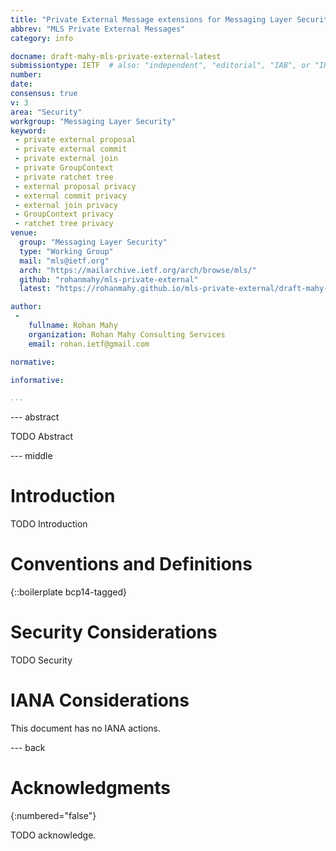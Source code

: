 ```yaml
---
title: "Private External Message extensions for Messaging Layer Security (MLS)"
abbrev: "MLS Private External Messages"
category: info

docname: draft-mahy-mls-private-external-latest
submissiontype: IETF  # also: "independent", "editorial", "IAB", or "IRTF"
number:
date:
consensus: true
v: 3
area: "Security"
workgroup: "Messaging Layer Security"
keyword:
 - private external proposal
 - private external commit
 - private external join
 - private GroupContext
 - private ratchet tree
 - external proposal privacy
 - external commit privacy
 - external join privacy
 - GroupContext privacy
 - ratchet tree privacy
venue:
  group: "Messaging Layer Security"
  type: "Working Group"
  mail: "mls@ietf.org"
  arch: "https://mailarchive.ietf.org/arch/browse/mls/"
  github: "rohanmahy/mls-private-external"
  latest: "https://rohanmahy.github.io/mls-private-external/draft-mahy-mls-private-external.html"

author:
 -
    fullname: Rohan Mahy
    organization: Rohan Mahy Consulting Services
    email: rohan.ietf@gmail.com

normative:

informative:

...
```


--- abstract

TODO Abstract


--- middle

# Introduction

TODO Introduction


# Conventions and Definitions

{::boilerplate bcp14-tagged}


# Security Considerations

TODO Security


# IANA Considerations

This document has no IANA actions.


--- back

# Acknowledgments
{:numbered="false"}

TODO acknowledge.
